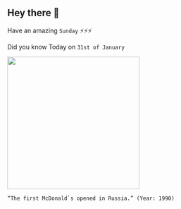 ## Hey there 👋
Have an amazing `Sunday` ⚡⚡⚡

Did you know Today on `31st of January`
 
 [<img src="https://gdb.rferl.org/CA591D40-4ACE-473F-8D55-05FF14BB3FB9_w2114_s.jpg" width="300" />](https://www.rferl.org/a/fast-food-moscow-russia/26542682.html#:~:text=When%20the%20fast%2Dfood%20chain,opened%20on%20January%2031%2C%201990.) 
 ```
“The first McDonald`s opened in Russia.” (Year: 1990)
```
